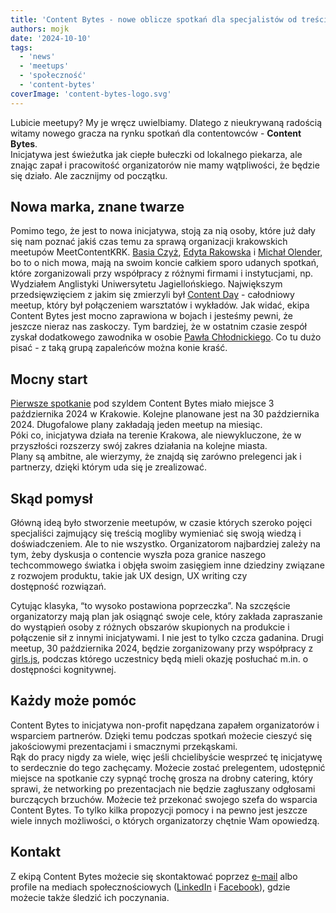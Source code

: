 ```yaml
---
title: 'Content Bytes - nowe oblicze spotkań dla specjalistów od treści'
authors: mojk
date: '2024-10-10'
tags:
  - 'news'
  - 'meetups'
  - 'społeczność'
  - 'content-bytes'
coverImage: 'content-bytes-logo.svg'
---
```


Lubicie meetupy? My je wręcz uwielbiamy. Dlatego z nieukrywaną radością witamy
nowego gracza na rynku spotkań dla contentowców - **Content Bytes**.  
Inicjatywa jest świeżutka jak ciepłe bułeczki od lokalnego piekarza, ale znając
zapał i pracowitość organizatorów nie mamy wątpliwości, że będzie się działo.
Ale zacznijmy od początku.

<!--truncate-->

## Nowa marka, znane twarze

Pomimo tego, że jest to nowa inicjatywa, stoją za nią osoby, które już dały się
nam poznać jakiś czas temu za sprawą organizacji krakowskich meetupów
MeetContentKRK. [Basia Czyż](https://www.linkedin.com/in/barbara-szwarc),
[Edyta Rakowska](https://www.linkedin.com/in/edyta-rakowska) i
[Michał Olender](https://www.linkedin.com/in/michal-olender), bo to o nich mowa,
mają na swoim koncie całkiem sporo udanych spotkań, które zorganizowali przy
współpracy z różnymi firmami i instytucjami, np. Wydziałem Anglistyki
Uniwersytetu Jagiellońskiego. Największym przedsięwzięciem z jakim się zmierzyli
był
[Content Day](https://techwriter.pl/meet-content-krk-content-day-podsumowanie/) -
całodniowy meetup, który był połączeniem warsztatów i wykładów. Jak widać, ekipa
Content Bytes jest mocno zaprawiona w bojach i jesteśmy pewni, że jeszcze nieraz
nas zaskoczy. Tym bardziej, że w ostatnim czasie zespół zyskał dodatkowego
zawodnika w osobie
[Pawła Chłodnickiego](https://www.linkedin.com/in/pawelchlodnicki). Co tu dużo
pisać - z taką grupą zapaleńców można konie kraść.

## Mocny start

[Pierwsze spotkanie](https://techwriter.pl/content-bytes-pazdziernik-2024) pod
szyldem Content Bytes miało miejsce 3 października 2024 w Krakowie. Kolejne
planowane jest na 30 października 2024. Długofalowe plany zakładają jeden meetup
na miesiąc.  
Póki co, inicjatywa działa na terenie Krakowa, ale niewykluczone, że w
przyszłości rozszerzy swój zakres działania na kolejne miasta.  
Plany są ambitne, ale wierzymy, że znajdą się zarówno prelegenci jak i
partnerzy, dzięki którym uda się je zrealizować.

## Skąd pomysł

Główną ideą było stworzenie meetupów, w czasie których szeroko pojęci
specjaliści zajmujący się treścią mogliby wymieniać się swoją wiedzą i
doświadczeniem. Ale to nie wszystko. Organizatorom najbardziej zależy na tym,
żeby dyskusja o contencie wyszła poza granice naszego techcommowego światka i
objęła swoim zasięgiem inne dziedziny związane z rozwojem produktu, takie jak UX
design, UX writing czy dostępność rozwiązań.

Cytując klasyka, “to wysoko postawiona poprzeczka”. Na szczęście organizatorzy
mają plan jak osiągnąć swoje cele, który zakłada zapraszanie do wystąpień osoby
z różnych obszarów skupionych na produkcie i połączenie sił z innymi
inicjatywami. I nie jest to tylko czcza gadanina. Drugi meetup, 30 października
2024, będzie zorganizowany przy współpracy z [girls.js](https://girlsjs.pl/),
podczas którego uczestnicy będą mieli okazję posłuchać m.in. o dostępności
kognitywnej.

## Każdy może pomóc

Content Bytes to inicjatywa non-profit napędzana zapałem organizatorów i
wsparciem partnerów. Dzięki temu podczas spotkań możecie cieszyć się
jakościowymi prezentacjami i smacznymi przekąskami.  
Rąk do pracy nigdy za wiele, więc jeśli chcielibyście wesprzeć tę inicjatywę to
serdecznie do tego zachęcamy. Możecie zostać prelegentem, udostępnić miejsce na
spotkanie czy sypnąć trochę grosza na drobny catering, który sprawi, że
networking po prezentacjach nie będzie zagłuszany odgłosami burczących brzuchów.
Możecie też przekonać swojego szefa do wsparcia Content Bytes. To tylko kilka
propozycji pomocy i na pewno jest jeszcze wiele innych możliwości, o których
organizatorzy chętnie Wam opowiedzą.

## Kontakt

Z ekipą Content Bytes możecie się skontaktować poprzez
[e-mail](mailto:contentbytes.krk@gmail.com) albo profile na mediach
społecznościowych ([LinkedIn](https://www.linkedin.com/company/content-bytes/) i
[Facebook](https://www.facebook.com/people/Content-Bytes/61564025612434/)),
gdzie możecie także śledzić ich poczynania.
